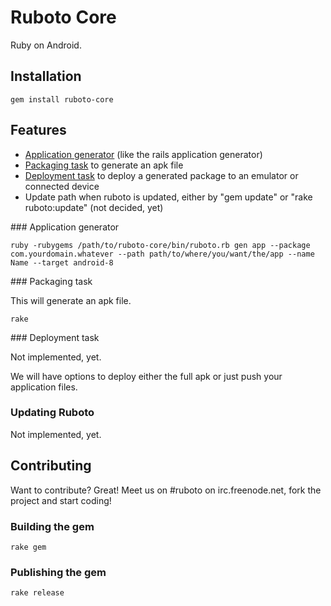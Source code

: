 Ruboto Core
=============

Ruby on Android.

Installation
-------

    gem install ruboto-core

Features
-------

* [Application generator](#application_generator) (like the rails application generator)
* [Packaging task](#packaging_task) to generate an apk file
* [Deployment task](#deployment_task) to deploy a generated package to an emulator or connected device
* Update path when ruboto is updated, either by "gem update" or "rake ruboto:update" (not decided, yet)

<a name="application_generator">
### Application generator
</a>

    ruby -rubygems /path/to/ruboto-core/bin/ruboto.rb gen app --package com.yourdomain.whatever --path path/to/where/you/want/the/app --name Name --target android-8


<a name="packaging_task">
### Packaging task
</a>

This will generate an apk file.

    rake

<a name="deployment_task">
### Deployment task
</a>

Not implemented, yet.

We will have options to deploy either the full apk or just push your application files.

### Updating Ruboto

Not implemented, yet.


Contributing
------------

Want to contribute? Great! Meet us on #ruboto on irc.freenode.net, fork the project and start coding!

### Building the gem

    rake gem

### Publishing the gem

    rake release

